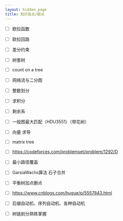 ```yaml
---
layout: hidden_page
title: 知识盲点/弱点
---
```


-   [ ] 欧拉函数
-   [ ] 欧拉回路
-   [ ] 差分约束
-   [ ] 树套树
-   [ ] count on a tree
-   [ ] 网络流与二分图
-   [ ] 整数划分
-   [ ] 求积分
-   [ ] 剩余系
-   [ ] 一般图最大匹配（HDU3551）（带花树）
-   [ ] 向量 求导
-   [ ] matrix tree
-   [ ] https://codeforces.com/problemset/problem/1292/D
-   [ ] 最小路径覆盖
-   [ ] GarsiaWachs算法 石子合并
-   [ ] 平衡树加点删点
-   [ ] https://www.cnblogs.com/hugue/p/5557843.html
-   [ ] 后缀自动机、序列自动机、各种自动机
-   [ ] 树链剖分熟练掌握





